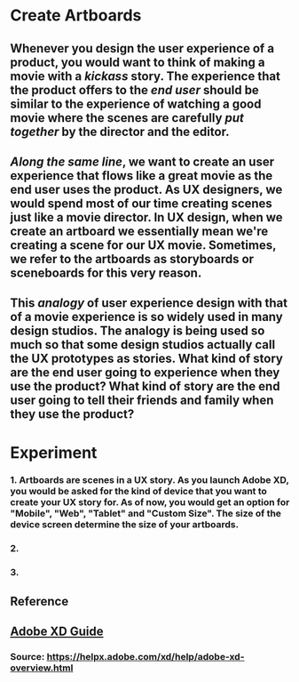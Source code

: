 # **Create Artboards**

## Whenever you design the user experience of a product, you would want to think of making a movie with a _**kickass**_ story. The experience that the product offers to the _**end user**_ should be similar to the experience of watching a good movie where the scenes are carefully _**put together**_ by the director and the editor. 

## _**Along the same line**_, we want to create an user experience that flows like a great movie as the end user uses the product. As UX designers, we would spend most of our time creating scenes just like a movie director. In UX design, when we create an artboard we essentially mean we're creating a scene for our UX movie. Sometimes, we refer to the artboards as storyboards or sceneboards for this very reason. 

## This _**analogy**_ of user experience design with that of a movie experience is so widely used in many design studios. The analogy is being used so much so that some design studios actually call the UX prototypes as stories. What kind of story are the end user going to experience when they use the product? What kind of story are the end user going to tell their friends and family when they use the product?   

# **Experiment**

### **1.** Artboards are scenes in a UX story. As you launch Adobe XD, you would be asked for the kind of device that you want to create your UX story for. As of now, you would get an option for "Mobile", "Web", "Tablet" and "Custom Size". The size of the device screen determine the size of your artboards.  

### **2.** 

### **3.** 


## **Reference**

## [Adobe XD Guide]()

### **Source:** https://helpx.adobe.com/xd/help/adobe-xd-overview.html
